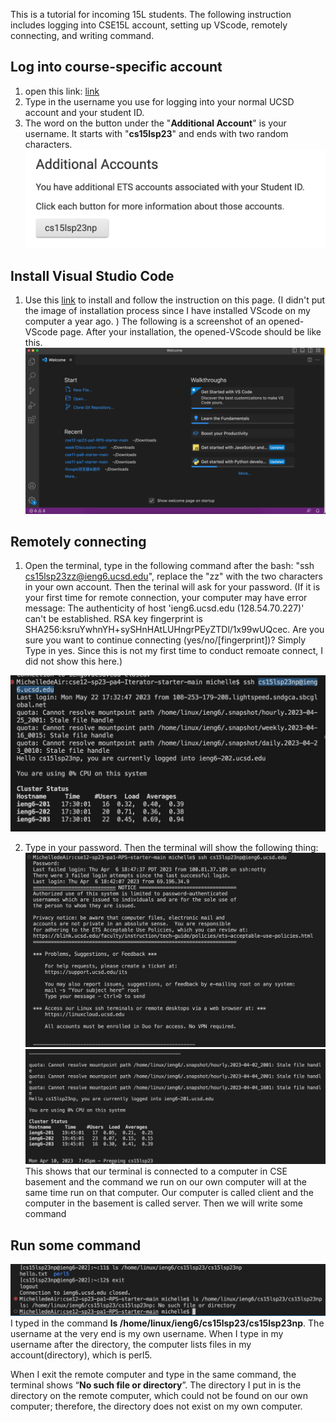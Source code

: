 This is a tutorial for incoming 15L students. The following instruction includes logging into CSE15L account, setting up VScode, remotely connecting, and writing command.
## Log into course-specific account
1. open this link: [link](https://sdacs.ucsd.edu/~icc/index.php)
2. Type in the username you use for logging into your normal UCSD account and your student ID.
3. The word on the button under the "**Additional Account**" is your username. It starts with "**cs15lsp23**" and ends with two random characters. ![Image](Account_setting.png)

## Install Visual Studio Code
1. Use this [link](https://code.visualstudio.com/) to install and follow the instruction on this page.
(I didn't put the image of installation process since I have installed VScode on my computer a year ago. )
The following is a screenshot of an opened-VScode page. After your installation, the opened-VScode should be like this.
![image](vsCode2.png)

## Remotely connecting
1. Open the terminal, type in the following command after the bash: "ssh cs15lsp23zz@ieng6.ucsd.edu", replace the "zz" with the two characters in your own account. Then the terinal will ask for your password.
(If it is your first time for remote connection, your computer may have error message: 
The authenticity of host 'ieng6.ucsd.edu (128.54.70.227)' can't be established.
RSA key fingerprint is SHA256:ksruYwhnYH+sySHnHAtLUHngrPEyZTDl/1x99wUQcec.
Are you sure you want to continue connecting (yes/no/[fingerprint])?
Simply Type in yes. Since this is not my first time to conduct remoate connect, I did not show this here.)

![image](ssh.png)

2. Type in your password. Then the terminal will show the following thing:
![image](r2.png)
![image](r1.png)
This shows that our terminal is connected to a computer in CSE basement and the command we run on our own computer will at the same time run on that computer. Our computer is called client and the computer in the basement is called server. Then we will write some command

## Run some command
![image](command.png)
I typed in the command **ls /home/linux/ieng6/cs15lsp23/cs15lsp23np**. The username at the very end is my own username. When I type in my username after the directory, the computer lists files in my account(directory), which is perl5. 

When I exit the remote computer and type in the same command, the terminal shows “**No such file or directory**”. The directory I put in is the directory on the remote computer, which could not be found on our own computer; therefore, the directory does not exist on my own computer. 


